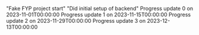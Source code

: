 "Fake FYP project start" 
"Did initial setup of backend" 
Progress update 0 on 2023-11-01T00:00:00
Progress update 1 on 2023-11-15T00:00:00
Progress update 2 on 2023-11-29T00:00:00
Progress update 3 on 2023-12-13T00:00:00
